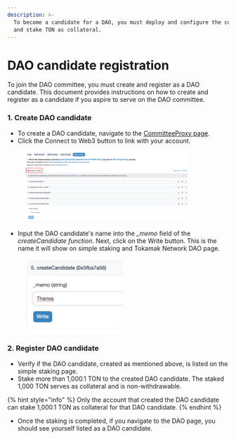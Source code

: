 ```yaml
---
description: >-
  To become a candidate for a DAO, you must deploy and configure the contract
  and stake TON as collateral.
---
```


# DAO candidate registration

To join the DAO committee, you must create and register as a DAO candidate. This document provides instructions on how to create and register as a candidate if you aspire to serve on the DAO committee.

### 1. Create DAO candidate

* To create a DAO candidate, navigate to the [CommitteeProxy page](https://etherscan.io/address/0xdd9f0ccc044b0781289ee318e5971b0139602c26#writeProxyContract#F5).
* Click the Connect to Web3 button to link with your account.

<figure><img src="../../../../.gitbook/assets/image (25).png" alt="" width="375"><figcaption></figcaption></figure>

* Input the DAO candidate's name into the _\_memo_ field of the _createCandidate function_. Next, click on the Write button. This is the name it will show on simple staking and Tokamak Network DAO page.&#x20;

<figure><img src="../../../../.gitbook/assets/image (26).png" alt="" width="223"><figcaption></figcaption></figure>

### 2. Register DAO candidate

* Verify if the DAO candidate, created as mentioned above, is listed on the simple staking page.
* Stake more than 1,000.1 TON to the created DAO candidate. The staked 1,000 TON serves as collateral and is non-withdrawable.

{% hint style="info" %}
Only the account that created the DAO candidate can stake 1,000.1 TON as collateral for that DAO candidate.&#x20;
{% endhint %}

* Once the staking is completed, if you navigate to the DAO page, you should see yourself listed as a DAO candidate.
